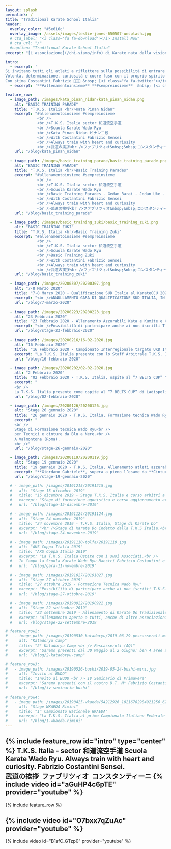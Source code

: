 ```yaml
---
layout: splash
permalink: /
title: "Traditional Karate School Italia"
header:
  overlay_color: "#5e616c"
  overlay_image: /assets/images/leslie-jones-650507-unsplash.jpg
  # cta_label: "<i class='fa fa-download'></i> Install Now"
  # cta_url: "/"
  #caption: "Traditional Karate School Italia"
excerpt: "[L'associazione](/chi-siamo/info) di Karate nata dalla visione del<br /> D.T. Maestro Costantini Fabrizio C. Nera 6° Dan."

intro:
  - excerpt: '
Si invitano tutti gli atleti a riflettere sulla possibilità di entrare a far parte del TEAM Azzurrabili T.K.S. Italia.<br />
Volontà, determinazione, curiosità e cuore fuso con il proprio spirito e quello di gruppo sono i fattori essenziali per affrontare tale percorso che sicuramente incrementerà di molto la vostra personale Maturitá Marziale, preziosa per il proseguo nel Do del Karate Tradizionale che durerá per tutta la vita.<br />
Con stima Costantini Fabrizio 🥋👊🥋 &nbsp; [<i class="fa fa-twitter"></i> @contatti](https://www.tksitalia.it/chi-siamo/contatti/){: .btn .btn--twitter}'
  - excerpt: '**#allenamentoinsieme** **#sempreinsieme**  &nbsp; [<i class="fab fa-fw fa-youtube"></i> Seguiteci su Youtube](https://www.youtube.com/channel/UCElWKEjQUlFXGCnBfUmndug){: btn--youtube}'

feature_row:
  - image_path: /images/kata_pinan_nidan/kata_pinan_nidan.png
    alt: "BASIC TRAINING PARADE"
    title: "T.K.S. Italia <br/>Kata Pinan Nidan"
    excerpt: "#allenamentoinsieme #sempreinsieme
              <br />
              <br />T.K.S. Italia sector 和道流空手道
              <br />Scuola Karate Wado Ryu
              <br />Kata Pinan Nidan ピナン二段
              <br />With Costantini Fabrizio Sensei
              <br />Always train with heart and curiosity
              <br />武道の挨拶<br />ファブリツィオ&nbsp;&nbsp;コンスタンティーニ"
    url: "/blog/kata_pinan_nidan"

  - image_path: /images/basic_training_parade/basic_training_parade.png
    alt: "BASIC TRAINING PARADE"
    title: "T.K.S. Italia <br/>Basic Training Parades"
    excerpt: "#allenamentoinsieme #sempreinsieme
              <br />
              <br />T.K.S. Italia sector 和道流空手道
              <br />Scuola Karate Wado Ryu
              <br />Basic Training Parades - Gedan Barai - Jodan Uke - Soto Uke - Uchi Uke with Gyakuzuki attack.
              <br />With Costantini Fabrizio Sensei
              <br />Always train with heart and curiosity
              <br />武道の挨拶<br />ファブリツィオ&nbsp;&nbsp;コンスタンティーニ"
    url: "/blog/basic_training_parade"

  - image_path: /images/basic_training_zuki/basic_training_zuki.png
    alt: "BASIC TRAINING ZUKI"
    title: "T.K.S. Italia <br/>Basic Training Zuki"
    excerpt: "#allenamentoinsieme #sempreinsieme
              <br />
              <br />T.K.S. Italia sector 和道流空手道
              <br />Scuola Karate Wado Ryu
              <br />Basic Training Zuki
              <br />With Costantini Fabrizio Sensei
              <br />Always train with heart and curiosity
              <br />武道の挨拶<br />ファブリツィオ&nbsp;&nbsp;コンスタンティーニ"
    url: "/blog/basic_training_zuki"

  - image_path: /images/20200307/20200307.jpeg
    alt: "7-8 Marzo 2020"
    title: "7-8 Marzo 2020 - Qualificazione SUD Italia al KarateCCU 2020"
    excerpt: "<br />ANNULLAMENTO GARA DI QUALIFICAZIONE SUD ITALIA, IN PROGRAMMA AD AVELLINO IL 07-08/03/2020."
    url: "/blog/7-marzo-2020"

  - image_path: /images/20200223/20200223.jpeg
    alt: "23 Febbraio 2020"
    title: "23 Febbraio 2020 - Allenamento Azzurabili Kata e Kumite e Corso aggiornamento Arbitri."
    excerpt: "<br />Possibilità di partecipare anche ai non iscritti T.K.S. Italia e a tutti gli iscritti non Azzurabili."
    url: "/blog/stage-23-febbraio-2020"

  - image_path: /images/20200216/16-02-2020.jpg
    alt: "16 Febbraio 2020"
    title: "16 Febbraio 2020 - Campionato Interregionale targato UKD Italia e TKA Italia"
    excerpt: "La T.K.S. Italia presente con lo Staff Arbitrale T.K.S. Italia, il M°. Costantini Gianni ed il M°. Francesconi Luca"
    url: "/blog/16-febbraio-2020"

  - image_path: /images/20200202/02-02-2020.jpg
    alt: "2 Febbraio 2020"
    title: "02 Febbraio 2020 - T.K.S. Italia, ospite al “7 BELTS CUP” "
    excerpt: "
    <br />
    La T.K.S. Italia presente come ospite al “7 BELTS CUP” di Ladispoli Roma presso l’Istituto Comprensivo Corrado Melone"
    url: "/blog/02-febbraio-2020"

  - image_path: /images/20200126/20200126.jpg
    alt: "Stage 26 gennaio 2020"
    title: "26 gennaio 2020 - T.K.S. Italia, Formazione tecnica Wado Ryu"
    excerpt: "
    <br />
    Stage di Formazione tecnica Wado Ryu<br />
    per Tecnici e cinture da Blu a Nere.<br />
    A Valmontone (Roma).
    <br />"
    url: "/blog/stage-26-gennaio-2020"

  - image_path: /images/20200119/20200119.jpg
    alt: "Stage 19 gennaio 2020"
    title: "19 gennaio 2020 - T.K.S. Italia, Allenamento atleti azzurabili e corso di aggiornamento arbitri"
    excerpt: "**Giordano Gabriele**, supera a pieno l’esame da **Cintura Nera 1^ Dan** della Commissione Tecnica T.K.S. Italia"
    url: "/blog/stage-19-gennaio-2020"

  # - image_path: /images/20191215/20191215.jpg
  #   alt: "Stage 15 dicembre 2019"
  #   title: "15 dicembre 2019 - Stage T.K.S. Italia e corso arbitri a Valmontone (Roma)"
  #   excerpt: "Stage di formazione agonistica e corso aggiornamento arbitri.<br /> Con i Docenti T.K.S.Italia Costantini Fabrizio, Bruni Luigi e Vittorini Eugenio."
  #   url: "/blog/stage-15-dicembre-2019"

  # - image_path: /images/20191124/20191124.jpg
  #   alt: "Stage 24 novembre 2019"
  #   title: "24 novembre 2019 - T.K.S. Italia, Stage di Karate Do"
  #   excerpt: "<br />Stage di Karate Do indetto dalla T.K.S Italia.<br /> <br />Con i nostri Docenti  Costantini Fabrizio, Bruni Luigi e Vittorini Eugenio."
  #   url: "/blog/stage-24-novembre-2019"

  # - image_path: /images/20191110-tolfa/20191110.jpg
  #   alt: "AKS Coppa Italia 2019"
  #   title: "AKS Coppa Italia 2019"
  #   excerpt: "La T.K.S. Italia Ospite con i suoi Associati.<br />
  #   In Campo la Scuola Karate Wado Ryu Maestri Fabrizio Costantini e Gianni Costantini, Scuola karate Wado Ryu M. Francesconi Luca e Martini Doriano, Funakoshi Karate Sora con il suo D.T. Bruni Luigi ed il M. Rocca Pietro."
  #   url: "/blog/gara-11-novembre-2019"

  # - image_path: /images/20191027/20191027.jpg
  #   alt: "Stage 27 ottobre 2019"
  #   title: "27 ottobre 2019 - Formazione Tecnica Wado Ryu"
  #   excerpt: "Possibilità di partecipare anche ai non iscritti T.K.S. Italia e a tutti gli iscritti non Azzurabili.<br /><br/>"
  #   url: "/blog/stage-27-ottobre-2019"

  # - image_path: /images/20190922/20190922.jpg
  #   alt: "Stage 22 settembre 2019"
  #   title: "22 settembre 2019 - Allenamento di Karate Do Tradizionale"
  #   excerpt: "Allenamento aperto a tutti, anche di altre associazioni sportive.<br />Lezione di Goshindo.<br />"
  #   url: /blog/stage-22-settembre-2019

# feature_row2:
#   - image_path: /images/20190530-katadoryu/2019-06-29-pescasseroli-mini.jpg
#     alt: "Katadoryu camp"
#     title: "2° Katadoryu Camp <br /> Pescasseroli (AQ)"
#     excerpt: 'Saremo presenti dal 30 Maggio al 2 Giugno; ben 4 aree all aperto, 3 aree tatami, più di 100 ore di lezione con ottimi docenti e tanti ragazzi a Pescasseroli (AQ)'
#     url: "/blog/2-katadoryu-camp"

# feature_row3:
#   - image_path: /images/20190526-bushi/2019-05-24-bushi-mini.jpg
#     alt: "Invito al BUDO"
#     title: "Invito al BUDO <br /> IV Seminario di Primavera"
#     excerpt: 'Saremo presenti con il nostro D.T. M° Fabrizio Costantini Primo appuntamento i giorni 25 e 26 Maggio 2019 Seminario di Karate Do e Wado Ryu a Roma presso A.S.D. BUSHI'
#     url: "/blog/iv-seminario-bushi"

# feature_row4:
#   - image_path: /images/20190425-wkaeda/54212926_10216782984921256_6236519335309869056_n.jpg
#     alt: "Stage WKAEDA Rimini"
#     title: "1° Campionato Nazionale WKAEDA"
#     excerpt: "La T.K.S. Italia al primo Campionato Italiano Federale di Karate siglato WKAEDA il 25.04.2019. T. K. S. Italia 3° classificata, riportando a casa ben 8 Medaglie d'ORO, 7 Medaglie di ARGENTO e 6 Medaglie di BRONZO"
#     url: "/blog/1-wkaeda-rimini"
---
```


<!-- ### News
* [1° Campionato Nazionale WKAEDA: Classifica Società la T. K. S. Italia 3° classificata]({{ site.url }}{{ site.baseurl }}/blog/1-wkaeda-rimini){: .btn}
* [Saremo presenti il 26 Maggio 2019 Seminario di Karate Do e Wado Ryu a Morlupo (Roma) presso A.S.D. BUSHI]({{ site.url }}{{ site.baseurl }}/blog/iv-seminario-bushi){: .btn} -->


{% include feature_row id="intro" type="center" %}
T.K.S. Italia - sector 和道流空手道 Scuola Karate Wado Ryu. **Always train with heart and curiosity**. Fabrizio Costantini Sensei. <br/> 武道の挨拶&nbsp;&nbsp;ファブリツィオ&nbsp;&nbsp;コンスタンティーニ
{% include video id="aGuHP4c6pTE" provider="youtube" %}
---

{% include feature_row %}

<!-- {% include feature_row id="feature_row2" type="left" %}

{% include feature_row id="feature_row3" type="right" %}

{% include feature_row id="feature_row4" type="left" %} -->

{% include video id="O7bxx7qZuAc" provider="youtube" %}
---
{% include video id="B1sfC_GTzp0" provider="youtube" %}
